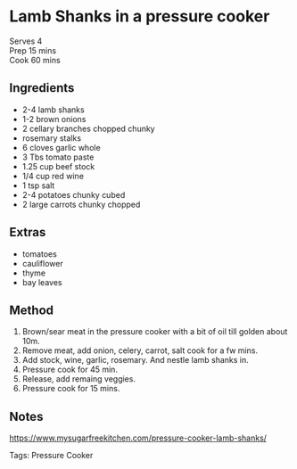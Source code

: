 # Lamb Shanks in a pressure cooker

Serves 4  
Prep 15 mins  
Cook 60 mins  

## Ingredients

* 2-4 lamb shanks
* 1-2 brown onions
* 2 cellary branches chopped chunky
* rosemary stalks
* 6 cloves garlic whole
* 3 Tbs tomato paste
* 1.25 cup beef stock
* 1/4 cup red wine
* 1 tsp salt
* 2-4 potatoes chunky cubed
* 2 large carrots chunky chopped


## Extras

* tomatoes
* cauliflower
* thyme
* bay leaves

## Method

1. Brown/sear meat in the pressure cooker with a bit of oil till golden about 10m.
2. Remove meat, add onion, celery, carrot, salt cook for a fw mins.
3. Add stock, wine, garlic, rosemary. And nestle lamb shanks in.
4. Pressure cook for 45 min.
5. Release, add remaing veggies.
6. Pressure cook for 15 mins.

## Notes

https://www.mysugarfreekitchen.com/pressure-cooker-lamb-shanks/

Tags: Pressure Cooker
